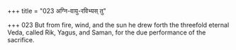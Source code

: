 +++
title = "023 अग्नि-वायु-रविभ्यस् तु"

+++
023	But from fire, wind, and the sun he drew forth the threefold eternal Veda, called Rik, Yagus, and Saman, for the due performance of the sacrifice.